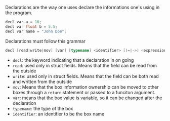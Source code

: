 Declarations are the way one uses declare the informations one's using in the program.
```cpp
decl var a = 10;
decl var float b = 5.5;
decl var name = "John Doe";
```

Declarations must follow this grammar
```cpp
decl [read|write|mov] [var] [typename] <identifier> [(=|->) <expression>];
```

- ```decl```: the keyword indicating that a declaration in on going
- ```read```: used only in struct fields. Means that the field can be read from the outside
- ```write```: used only in struct fields. Means that the field can be both read and written from the outside
- ```mov```: Means that the box information ownership can be moved to other boxes through a ``return`` statement or passed to a funciton argument.
- ``var``: means that the box value is variable, so it can be changed after the declaration
- ``typename``: the type of the box
- ``identifier``: an identifier to be the box name